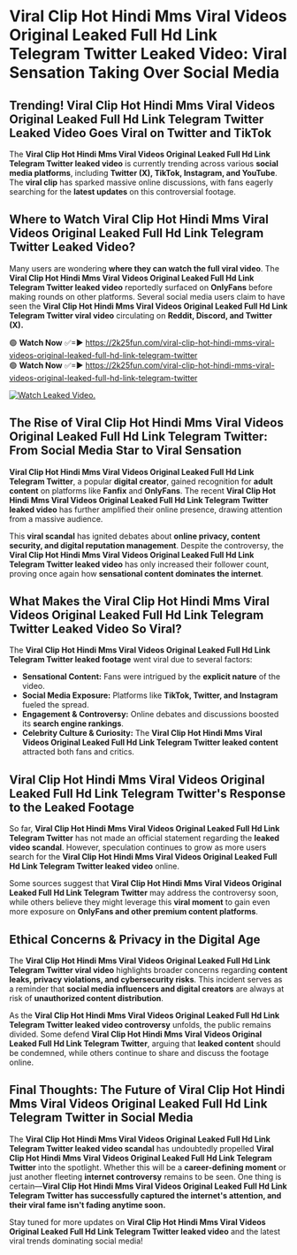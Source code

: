 # Viral Clip Hot Hindi Mms Viral Videos Original Leaked Full Hd Link Telegram Twitter Leaked Video: Viral Sensation Taking Over Social Media

## **Trending! Viral Clip Hot Hindi Mms Viral Videos Original Leaked Full Hd Link Telegram Twitter Leaked Video Goes Viral on Twitter and TikTok**
The **Viral Clip Hot Hindi Mms Viral Videos Original Leaked Full Hd Link Telegram Twitter leaked video** is currently trending across various **social media platforms**, including **Twitter (X), TikTok, Instagram, and YouTube**. The **viral clip** has sparked massive online discussions, with fans eagerly searching for the **latest updates** on this controversial footage.

## **Where to Watch Viral Clip Hot Hindi Mms Viral Videos Original Leaked Full Hd Link Telegram Twitter Leaked Video?**
Many users are wondering **where they can watch the full viral video**. The **Viral Clip Hot Hindi Mms Viral Videos Original Leaked Full Hd Link Telegram Twitter leaked video** reportedly surfaced on **OnlyFans** before making rounds on other platforms. Several social media users claim to have seen the **Viral Clip Hot Hindi Mms Viral Videos Original Leaked Full Hd Link Telegram Twitter viral video** circulating on **Reddit, Discord, and Twitter (X).**

🟢 **Watch Now** ✅=► https://2k25fun.com/viral-clip-hot-hindi-mms-viral-videos-original-leaked-full-hd-link-telegram-twitter  
🟢 **Watch Now** ✅=► https://2k25fun.com/viral-clip-hot-hindi-mms-viral-videos-original-leaked-full-hd-link-telegram-twitter  

[![Watch Leaked Video.](https://miro.medium.com/v2/resize:fit:828/format:webp/1*cilzJN44JGOrTw9NJCrNHA.gif "Watch Leaked Video")](https://2k25fun.com/viral-clip-hot-hindi-mms-viral-videos-original-leaked-full-hd-link-telegram-twitter)

## **The Rise of Viral Clip Hot Hindi Mms Viral Videos Original Leaked Full Hd Link Telegram Twitter: From Social Media Star to Viral Sensation**
**Viral Clip Hot Hindi Mms Viral Videos Original Leaked Full Hd Link Telegram Twitter**, a popular **digital creator**, gained recognition for **adult content** on platforms like **Fanfix** and **OnlyFans**. The recent **Viral Clip Hot Hindi Mms Viral Videos Original Leaked Full Hd Link Telegram Twitter leaked video** has further amplified their online presence, drawing attention from a massive audience.

This **viral scandal** has ignited debates about **online privacy, content security, and digital reputation management**. Despite the controversy, the **Viral Clip Hot Hindi Mms Viral Videos Original Leaked Full Hd Link Telegram Twitter leaked video** has only increased their follower count, proving once again how **sensational content dominates the internet**.

## **What Makes the Viral Clip Hot Hindi Mms Viral Videos Original Leaked Full Hd Link Telegram Twitter Leaked Video So Viral?**
The **Viral Clip Hot Hindi Mms Viral Videos Original Leaked Full Hd Link Telegram Twitter leaked footage** went viral due to several factors:
- **Sensational Content:** Fans were intrigued by the **explicit nature** of the video.
- **Social Media Exposure:** Platforms like **TikTok, Twitter, and Instagram** fueled the spread.
- **Engagement & Controversy:** Online debates and discussions boosted its **search engine rankings**.
- **Celebrity Culture & Curiosity:** The **Viral Clip Hot Hindi Mms Viral Videos Original Leaked Full Hd Link Telegram Twitter leaked content** attracted both fans and critics.

## **Viral Clip Hot Hindi Mms Viral Videos Original Leaked Full Hd Link Telegram Twitter's Response to the Leaked Footage**
So far, **Viral Clip Hot Hindi Mms Viral Videos Original Leaked Full Hd Link Telegram Twitter** has not made an official statement regarding the **leaked video scandal**. However, speculation continues to grow as more users search for the **Viral Clip Hot Hindi Mms Viral Videos Original Leaked Full Hd Link Telegram Twitter leaked video** online.

Some sources suggest that **Viral Clip Hot Hindi Mms Viral Videos Original Leaked Full Hd Link Telegram Twitter** may address the controversy soon, while others believe they might leverage this **viral moment** to gain even more exposure on **OnlyFans and other premium content platforms**.

## **Ethical Concerns & Privacy in the Digital Age**
The **Viral Clip Hot Hindi Mms Viral Videos Original Leaked Full Hd Link Telegram Twitter viral video** highlights broader concerns regarding **content leaks, privacy violations, and cybersecurity risks**. This incident serves as a reminder that **social media influencers and digital creators** are always at risk of **unauthorized content distribution**.

As the **Viral Clip Hot Hindi Mms Viral Videos Original Leaked Full Hd Link Telegram Twitter leaked video controversy** unfolds, the public remains divided. Some defend **Viral Clip Hot Hindi Mms Viral Videos Original Leaked Full Hd Link Telegram Twitter**, arguing that **leaked content** should be condemned, while others continue to share and discuss the footage online.

## **Final Thoughts: The Future of Viral Clip Hot Hindi Mms Viral Videos Original Leaked Full Hd Link Telegram Twitter in Social Media**
The **Viral Clip Hot Hindi Mms Viral Videos Original Leaked Full Hd Link Telegram Twitter leaked video scandal** has undoubtedly propelled **Viral Clip Hot Hindi Mms Viral Videos Original Leaked Full Hd Link Telegram Twitter** into the spotlight. Whether this will be a **career-defining moment** or just another fleeting **internet controversy** remains to be seen. One thing is certain—**Viral Clip Hot Hindi Mms Viral Videos Original Leaked Full Hd Link Telegram Twitter has successfully captured the internet's attention, and their viral fame isn't fading anytime soon.**

Stay tuned for more updates on **Viral Clip Hot Hindi Mms Viral Videos Original Leaked Full Hd Link Telegram Twitter leaked video** and the latest viral trends dominating social media!